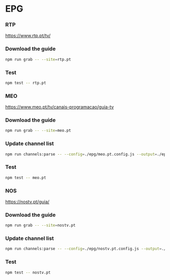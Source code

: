 # EPG

### RTP
https://www.rtp.pt/tv/

### Download the guide

```sh
npm run grab -- --site=rtp.pt
```

### Test

```sh
npm test -- rtp.pt
```


### MEO
https://www.meo.pt/tv/canais-programacao/guia-tv

### Download the guide

```sh
npm run grab -- --site=meo.pt
```

### Update channel list

```sh
npm run channels:parse -- --config=./epg/meo.pt.config.js --output=./epg/meo.pt.channels.xml
```

### Test

```sh
npm test -- meo.pt
```


### NOS
https://nostv.pt/guia/

### Download the guide

```sh
npm run grab -- --site=nostv.pt
```

### Update channel list

```sh
npm run channels:parse -- --config=./epg/nostv.pt.config.js --output=./epg/nostv.pt.channels.xml
```

### Test

```sh
npm test -- nostv.pt
```